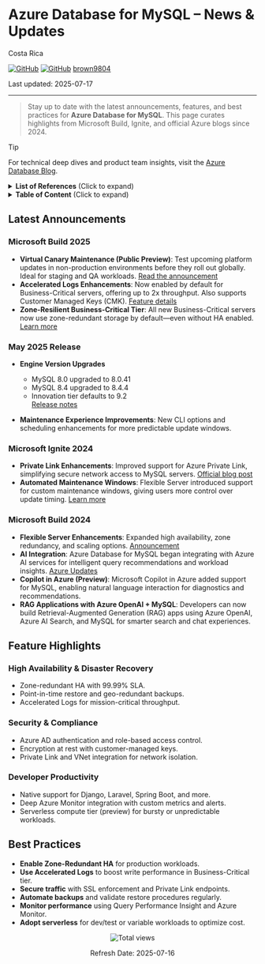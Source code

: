 # Azure Database for MySQL – News & Updates

Costa Rica

[![GitHub](https://badgen.net/badge/icon/github?icon=github&label)](https://github.com)
[![GitHub](https://img.shields.io/badge/--181717?logo=github&logoColor=ffffff)](https://github.com/)
[brown9804](https://github.com/brown9804)

Last updated: 2025-07-17

----------

> Stay up to date with the latest announcements, features, and best practices for **Azure Database for MySQL**. This page curates highlights from Microsoft Build, Ignite, and official Azure blogs since 2024.

> [!TIP]  
> For technical deep dives and product team insights, visit the [Azure Database Blog](https://techcommunity.microsoft.com/category/azuredatabases/blog/azuredatablog).


<details>
<summary><b>List of References</b> (Click to expand)</summary>

- [Flexible Server Documentation](https://learn.microsoft.com/azure/mysql/flexible-server/)
- [Azure Updates – MySQL](https://azure.microsoft.com/updates/?product=mysql)
- [Build 2025: Key Improvements in Azure Database for MySQL](https://techcommunity.microsoft.com/blog/adformysql/build-2025-announcing-key-improvements-in-azure-database-for-mysql/4414405)
- [January 2025 Feature Roadmap](https://techcommunity.microsoft.com/blog/adformysql/azure-database-for-mysql---january-2025-updates-and-latest-feature-roadmap/4383617)
- [May 2025 Release Notes](https://learn.microsoft.com/azure/mysql/flexible-server/release-notes/may-2025)

</details>

<details>
<summary><b>Table of Content</b> (Click to expand)</summary>

- [Latest Announcements](#latest-announcements)
    - [Microsoft Build 2025](#microsoft-build-2025)
    - [May 2025 Release](#may-2025-release)
    - [Microsoft Ignite 2024](#microsoft-ignite-2024)
    - [Microsoft Build 2024](#microsoft-build-2024)
- [Feature Highlights](#feature-highlights)
    - [High Availability & Disaster Recovery](#high-availability--disaster-recovery)
    - [Security & Compliance](#security--compliance)
    - [Developer Productivity](#developer-productivity)
- [Best Practices](#best-practices)

</details>


## Latest Announcements

### Microsoft Build 2025

- **Virtual Canary Maintenance (Public Preview)**: Test upcoming platform updates in non-production environments before they roll out globally. Ideal for staging and QA workloads. [Read the announcement](https://techcommunity.microsoft.com/blog/adformysql/azure-database-for-mysql---january-2025-updates-and-latest-feature-roadmap/4383617)  
- **Accelerated Logs Enhancements**: Now enabled by default for Business-Critical servers, offering up to 2x throughput. Also supports Customer Managed Keys (CMK). [Feature details](https://techcommunity.microsoft.com/blog/adformysql/build-2025-announcing-key-improvements-in-azure-database-for-mysql/4414405)  
- **Zone-Resilient Business-Critical Tier**: All new Business-Critical servers now use zone-redundant storage by default—even without HA enabled. [Learn more](https://techcommunity.microsoft.com/blog/adformysql/azure-database-for-mysql---january-2025-updates-and-latest-feature-roadmap/4383617)

### May 2025 Release

- **Engine Version Upgrades**  
  - MySQL 8.0 upgraded to 8.0.41  
  - MySQL 8.4 upgraded to 8.4.4  
  - Innovation tier defaults to 9.2  
  [Release notes](https://learn.microsoft.com/azure/mysql/flexible-server/release-notes/may-2025)

- **Maintenance Experience Improvements**: New CLI options and scheduling enhancements for more predictable update windows.

### Microsoft Ignite 2024

- **Private Link Enhancements**: Improved support for Azure Private Link, simplifying secure network access to MySQL servers. [Official blog post](https://techcommunity.microsoft.com/t5/azure-database-support-blog/ignite-2024-azure-mysql-private-link/ba-p/4509876)  
- **Automated Maintenance Windows**: Flexible Server introduced support for custom maintenance windows, giving users more control over update timing. [Learn more](https://learn.microsoft.com/azure/mysql/flexible-server/concepts-maintenance)

### Microsoft Build 2024

- **Flexible Server Enhancements**: Expanded high availability, zone redundancy, and scaling options. [Announcement](https://techcommunity.microsoft.com/t5/azure-database-support-blog/announcing-new-capabilities-in-azure-database-for-mysql/ba-p/4145672)  
- **AI Integration**: Azure Database for MySQL began integrating with Azure AI services for intelligent query recommendations and workload insights. [Azure Updates](https://azure.microsoft.com/en-us/updates/?msockid=38ec3806873362243e122ce086486339)  
- **Copilot in Azure (Preview)**: Microsoft Copilot in Azure added support for MySQL, enabling natural language interaction for diagnostics and recommendations.  
- **RAG Applications with Azure OpenAI + MySQL**: Developers can now build Retrieval-Augmented Generation (RAG) apps using Azure OpenAI, Azure AI Search, and MySQL for smarter search and chat experiences.

## Feature Highlights

### High Availability & Disaster Recovery
- Zone-redundant HA with 99.99% SLA.
- Point-in-time restore and geo-redundant backups.
- Accelerated Logs for mission-critical throughput.

### Security & Compliance
- Azure AD authentication and role-based access control.
- Encryption at rest with customer-managed keys.
- Private Link and VNet integration for network isolation.

### Developer Productivity
- Native support for Django, Laravel, Spring Boot, and more.
- Deep Azure Monitor integration with custom metrics and alerts.
- Serverless compute tier (preview) for bursty or unpredictable workloads.


## Best Practices

- **Enable Zone-Redundant HA** for production workloads.
- **Use Accelerated Logs** to boost write performance in Business-Critical tier.
- **Secure traffic** with SSL enforcement and Private Link endpoints.
- **Automate backups** and validate restore procedures regularly.
- **Monitor performance** using Query Performance Insight and Azure Monitor.
- **Adopt serverless** for dev/test or variable workloads to optimize cost.

<!-- START BADGE -->
<div align="center">
  <img src="https://img.shields.io/badge/Total%20views-31-limegreen" alt="Total views">
  <p>Refresh Date: 2025-07-16</p>
</div>
<!-- END BADGE -->
